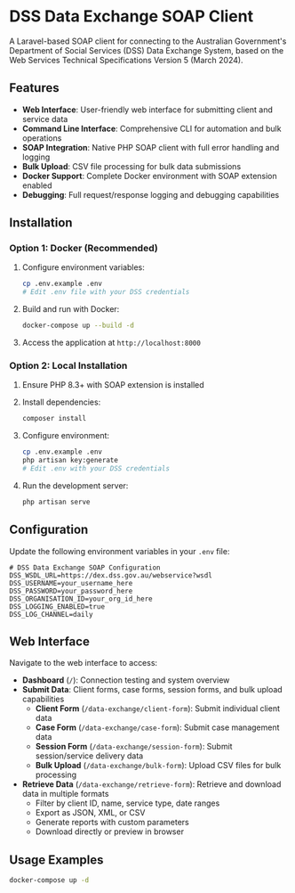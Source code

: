 # DSS Data Exchange SOAP Client

A Laravel-based SOAP client for connecting to the Australian Government's Department of Social Services (DSS) Data Exchange System, based on the Web Services Technical Specifications Version 5 (March 2024).

## Features

- **Web Interface**: User-friendly web interface for submitting client and service data
- **Command Line Interface**: Comprehensive CLI for automation and bulk operations
- **SOAP Integration**: Native PHP SOAP client with full error handling and logging
- **Bulk Upload**: CSV file processing for bulk data submissions
- **Docker Support**: Complete Docker environment with SOAP extension enabled
- **Debugging**: Full request/response logging and debugging capabilities

## Installation

### Option 1: Docker (Recommended)

1. Configure environment variables:

   ```bash
   cp .env.example .env
   # Edit .env file with your DSS credentials
   ```

2. Build and run with Docker:

   ```bash
   docker-compose up --build -d
   ```

3. Access the application at `http://localhost:8000`

### Option 2: Local Installation

1. Ensure PHP 8.3+ with SOAP extension is installed
2. Install dependencies:

   ```bash
   composer install
   ```

3. Configure environment:

   ```bash
   cp .env.example .env
   php artisan key:generate
   # Edit .env with your DSS credentials
   ```

4. Run the development server:
   ```bash
   php artisan serve
   ```

## Configuration

Update the following environment variables in your `.env` file:

```env
# DSS Data Exchange SOAP Configuration
DSS_WSDL_URL=https://dex.dss.gov.au/webservice?wsdl
DSS_USERNAME=your_username_here
DSS_PASSWORD=your_password_here
DSS_ORGANISATION_ID=your_org_id_here
DSS_LOGGING_ENABLED=true
DSS_LOG_CHANNEL=daily
```

## Web Interface

Navigate to the web interface to access:

- **Dashboard** (`/`): Connection testing and system overview
- **Submit Data**: Client forms, case forms, session forms, and bulk upload capabilities
  - **Client Form** (`/data-exchange/client-form`): Submit individual client data
  - **Case Form** (`/data-exchange/case-form`): Submit case management data
  - **Session Form** (`/data-exchange/session-form`): Submit session/service delivery data
  - **Bulk Upload** (`/data-exchange/bulk-form`): Upload CSV files for bulk processing
- **Retrieve Data** (`/data-exchange/retrieve-form`): Retrieve and download data in multiple formats
  - Filter by client ID, name, service type, date ranges
  - Export as JSON, XML, or CSV
  - Generate reports with custom parameters
  - Download directly or preview in browser

## Usage Examples

```bash
docker-compose up -d
```
